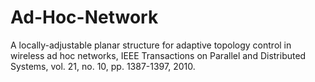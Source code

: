 # Ad-Hoc-Network
A locally-adjustable planar structure for adaptive topology control in wireless ad hoc networks, IEEE Transactions on Parallel and Distributed Systems, vol. 21, no. 10, pp. 1387-1397, 2010.
